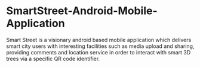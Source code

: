 # SmartStreet-Android-Mobile-Application
Smart Street is a visionary android based mobile application which delivers smart city users with interesting facilities such as media upload and sharing, providing comments and location service in order to interact with smart 3D trees via a specific QR code identifier.
